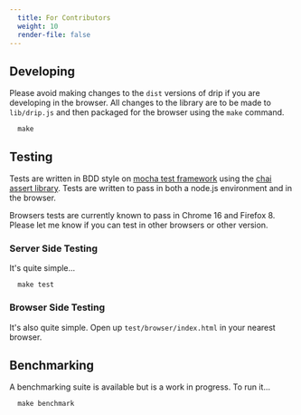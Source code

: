 ```yaml
---
  title: For Contributors
  weight: 10
  render-file: false
---
```


## Developing

Please avoid making changes to the `dist` versions of drip if you are developing in the browser. All
changes to the library are to be made to `lib/drip.js` and then packaged for the browser using the `make`
command.

      make

## Testing

Tests are written in BDD style on [mocha test framework](http://visionmedia.github.com/mocha/) using
the [chai assert library](https://github.com/logicalparadox/chai). Tests are written to pass in both
a node.js environment and in the browser.

Browsers tests are currently known to pass in Chrome 16 and Firefox 8. Please let me know if you can test
in other browsers or other version.

### Server Side Testing

It's quite simple...

      make test


### Browser Side Testing

It's also quite simple. Open up `test/browser/index.html` in your nearest browser.

## Benchmarking

A benchmarking suite is available but is a work in progress. To run it...

      make benchmark